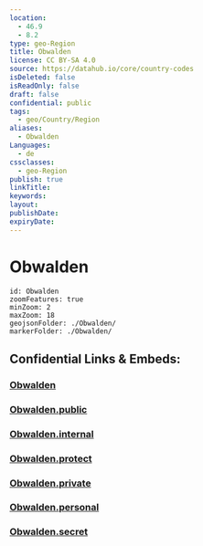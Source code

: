 ```yaml
---
location:
  - 46.9
  - 8.2
type: geo-Region
title: Obwalden
license: CC BY-SA 4.0
source: https://datahub.io/core/country-codes
isDeleted: false
isReadOnly: false
draft: false
confidential: public
tags:
  - geo/Country/Region
aliases:
  - Obwalden
Languages:
  - de
cssclasses:
  - geo-Region
publish: true
linkTitle:
keywords:
layout:
publishDate:
expiryDate:
---
```


# Obwalden

```leaflet
id: Obwalden
zoomFeatures: true 
minZoom: 2 
maxZoom: 18
geojsonFolder: ./Obwalden/
markerFolder: ./Obwalden/
```


## Confidential Links & Embeds: 

### [Obwalden](/_Standards/Earth/Continent/Europe/Europe~Central/Switzerland/Switzerland~Cantons/Obwalden.md) 

### [Obwalden.public](/_public/Earth/Continent/Europe/Europe~Central/Switzerland/Switzerland~Cantons/Obwalden.public.md) 

### [Obwalden.internal](/_internal/Earth/Continent/Europe/Europe~Central/Switzerland/Switzerland~Cantons/Obwalden.internal.md) 

### [Obwalden.protect](/_protect/Earth/Continent/Europe/Europe~Central/Switzerland/Switzerland~Cantons/Obwalden.protect.md) 

### [Obwalden.private](/_private/Earth/Continent/Europe/Europe~Central/Switzerland/Switzerland~Cantons/Obwalden.private.md) 

### [Obwalden.personal](/_personal/Earth/Continent/Europe/Europe~Central/Switzerland/Switzerland~Cantons/Obwalden.personal.md) 

### [Obwalden.secret](/_secret/Earth/Continent/Europe/Europe~Central/Switzerland/Switzerland~Cantons/Obwalden.secret.md)

